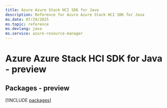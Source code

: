 ```yaml
---
title: Azure Azure Stack HCI SDK for Java
description: Reference for Azure Azure Stack HCI SDK for Java
ms.date: 07/29/2025
ms.topic: reference
ms.devlang: java
ms.service: azure-resource-manager
---
```

# Azure Azure Stack HCI SDK for Java - preview
## Packages - preview
[!INCLUDE [packages](azure-stack-hci-index.md)]